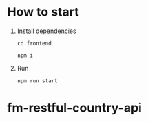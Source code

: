 # How to start
1. Install dependencies
    ``` 
    cd frontend
    ```
    ```
    npm i 
    ```

2. Run 
   ```
   npm run start
# fm-restful-country-api
